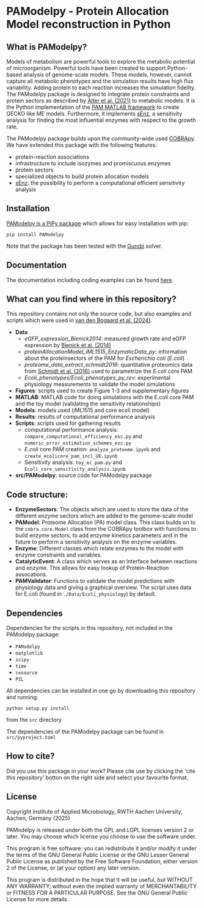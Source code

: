 # PAModelpy - Protein Allocation Model reconstruction in Python

## What is PAModelpy?
Models of metabolism are powerful tools to explore the metabolic potential of microorganism. 
Powerful tools have been created to support Python-based analysis of genome-scale models. 
These models, however, cannot capture all metabolic phenotypes and the simulation results have high flux variability.
Adding protein to each reaction increases the simulation fidelity.
The PAModelpy package is designed to integrate protein constraints and protein sectors as described by [Alter et al. (2021)](https://journals.asm.org/doi/10.1128/mSystems.00625-20) to metabolic models.
It is the Python implementation of the [PAM MATLAB framework](https://github.com/Spherotob/PAM_public) to create GECKO like ME models. Furthermore, it implements [sEnz](https://doi.org/10.1093/bioinformatics/btae691),
a sensitivity analysis for finding the most influential enzymes with respect to the growth rate.

The PAModelpy package builds upon the community-wide used [COBRApy](https://github.com/opencobra/cobrapy/tree/devel). 
We have extended this package with the following features:
- protein-reaction associations
- infrastructure to include isozymes and promiscuous enzymes
- protein sectors
- specialized objects to build protein allocation models
- [sEnz](https://doi.org/10.1093/bioinformatics/btae691): the possibility to perform a computational efficient sensitivity analysis

## Installation
[PAModelpy is a PiPy package](https://pypi.org/project/PAModelpy/) which allows for easy installation with pip:

`pip install PAModelpy`

Note that the package has been tested with the [Gurobi](https://www.mathworks.com/products/connections/product_detail/gurobi-optimizer.html) solver.

## Documentation
The documentation including coding examples can be found [here](https://pamodelpy.readthedocs.io/en/latest/).

## What can you find where in this repository?
This repository contains not only the source code, but also examples and scripts which were used in [van den Bogaard et al. (2024)](https://doi.org/10.1093/bioinformatics/btae691).
- **Data**
  - *eGFP_expression_Bienick2014*: measured growth rate and eGFP expression by [Bienick et al. (2014)](https://journals.plos.org/plosone/article?id=10.1371/journal.pone.0109105)
  - *proteinAllocationModel_iML1515_EnzymaticData_py*: information about the proteinsectors of the PAM for *Escherichia coli* (*E.coli*)
  - *proteome_data_extract_schmidt2016*: quantitative proteomics data from [Schmidt et al. (2016)](https://www.nature.com/articles/nbt.3418) used to parametrize the *E.coli* core PAM
  - *Ecoli_phenotypes/Ecoli_phenotypes_py_rev*: experimental physiology measurements to validate the model simulations
- **Figures**: scripts used to create Figure 1-3 and supplementary figures
- **MATLAB**: MATLAB code for doing simulations with the E.coli core PAM and the toy model (validating the sensitivity relationships)
- **Models**: models used (iML1515 and core ecoli model)
- **Results**: results of computational performance analysis
- **Scripts**: scripts used for gathering results
  - computational performance analysis: `compare_computational_efficiency_esc.py` and `numeric_error_estimation_schemes_esc.py`
  - *E.coli* core PAM creation: `analyze_proteome.ipynb` and `create_ecolicore_pam_incl_UE.ipynb`
  - Sensitivity analysis: `toy_ec_pam.py` and `Ecoli_core_sensitivity_analysis.ipynb`
- **src/PAModelpy**: source code for PAModelpy package


## Code structure:
- **EnzymeSectors**: The objects which are used to store the data of the different enzyme sectors which are added to the genome-scale model
- **PAModel**: Proteome Allocation (PA) model class. This class builds on to the `cobra.core.Model` class from the COBRApy toolbox with functions to build enzyme sectors, to add enzyme kinetics parameters and in the future to perform a sensitivity analysis on the enzyme variables.
- **Enzyme**: Different classes which relate enzymes to the model with enzyme constraints and variables.
- **CatalyticEvent**: A class which serves as an interface between reactions and enzyme. This allows for easy lookup of Protein-Reaction assocations.
- **PAMValidator**: Functions to validate the model predictions with physiology data and giving a graphical overview. The script uses data for E.coli (found in `./Data/Ecoli_physiology`) by default.

## Dependencies
Dependencies for the scripts in this repository, not included in the PAModelpy package:
- `PAModelpy`
- `matplotlib`
- `scipy`
- `time`
- `resource`
- `PIL`

All dependencies can be installed in one go by downloading this repository and running:

`python setup.py install`

from the `src` directory

The dependencies of the PAModelpy package can be found in `src/pyproject.toml`


## How to cite?
Did you use this package in your work? Please cite use by clicking the 'cite this repository' botton on the right side and select your favourite format.

## License
Copyright institute of Applied Microbiology, RWTH Aachen University, Aachen, Germany (2025)

PAModelpy is released under both the GPL and LGPL licenses version 2 or later. 
You may choose which license you choose to use the software under.

This program is free software: you can redistribute it and/or modify it under the terms of the GNU General Public License
or the GNU Lesser General Public License as published by the Free Software Foundation, either version 2 of the License, or (at your option) any later version.

This program is distributed in the hope that it will be useful, but WITHOUT ANY WARRANTY;
without even the implied warranty of MERCHANTABILITY or FITNESS FOR A PARTICULAR PURPOSE. See the GNU General Public License for more details.

